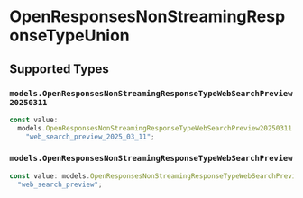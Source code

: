 # OpenResponsesNonStreamingResponseTypeUnion


## Supported Types

### `models.OpenResponsesNonStreamingResponseTypeWebSearchPreview20250311`

```typescript
const value:
  models.OpenResponsesNonStreamingResponseTypeWebSearchPreview20250311 =
    "web_search_preview_2025_03_11";
```

### `models.OpenResponsesNonStreamingResponseTypeWebSearchPreview`

```typescript
const value: models.OpenResponsesNonStreamingResponseTypeWebSearchPreview =
  "web_search_preview";
```

